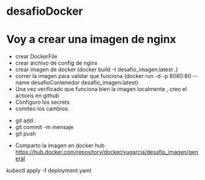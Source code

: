 # desafioDocker

# Voy a crear una imagen de nginx 
- crear DockerFile
- crear archivo de config de nginx
- crear imagen de docker (docker build -t desafio_imagen:latest .)
- correr la imagen para validar que funciona (docker run -d -p 8080:80 --name desafioContenedor desafio_imagen:latest)
- Una vez verificado que funciona bien la imagen localmente , creo el actions en github
- Configuro los secrets
- comiteo los cambios:
* git add .
* git commit -m mensaje
* git push

- Comparto la imagen en docker hub
  https://hub.docker.com/repository/docker/yugarcia/desafio_imagen/general



kubectl apply -f deployment.yaml
  
